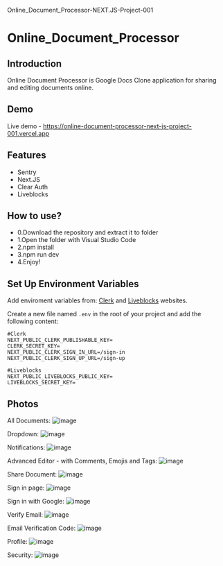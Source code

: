 Online_Document_Processor-NEXT.JS-Project-001

# Online_Document_Processor

## Introduction

Online Document Processor is Google Docs Clone application for sharing and editing documents online.

## Demo

Live demo - https://online-document-processor-next-js-project-001.vercel.app

## Features

- Sentry
- Next.JS
- Clear Auth
- Liveblocks

## How to use?

- 0.Download the repository and extract it to folder
- 1.Open the folder with Visual Studio Code
- 2.npm install
- 3.npm run dev
- 4.Enjoy!

## Set Up Environment Variables

Add enviroment variables from: [Clerk](https://clerk.com/) and [Liveblocks](https://liveblocks.io/) websites.

Create a new file named `.env` in the root of your project and add the following content:

```env
#Clerk
NEXT_PUBLIC_CLERK_PUBLISHABLE_KEY=
CLERK_SECRET_KEY=
NEXT_PUBLIC_CLERK_SIGN_IN_URL=/sign-in
NEXT_PUBLIC_CLERK_SIGN_UP_URL=/sign-up

#Liveblocks
NEXT_PUBLIC_LIVEBLOCKS_PUBLIC_KEY=
LIVEBLOCKS_SECRET_KEY=
```

## Photos

All Documents:
![image](/public/assets/images/images/AllDocuments.png)

Dropdown:
![image](/public/assets/images/images/dropdown.png)

Notifications:
![image](/public/assets/images/images/Notifications.png)

Advanced Editor - with Comments, Emojis and Tags:
![image](/public/assets/images/images/AdvancedEditorWithCommentsAndEmojis.png)

Share Document:
![image](/public/assets/images/images/ShareDocument.png)

Sign in page:
![image](/public/assets/images/images/SignIn.png)

Sign in with Google:
![image](/public/assets/images/images/LoginWithGoogle.png)

Verify Email:
![image](/public/assets/images/images/VarifyEmail.png)

Email Verification Code:
![image](/public/assets/images/images/Email.png)

Profile:
![image](/public/assets/images/images/Profile.png)

Security:
![image](/public/assets/images/images/Security.png)


